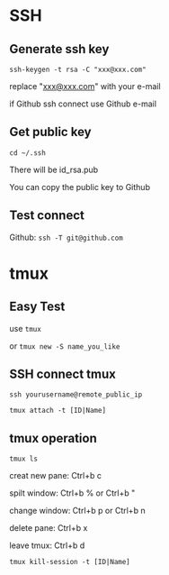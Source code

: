 # SSH

## Generate ssh key
`ssh-keygen -t rsa -C "xxx@xxx.com"`

replace "xxx@xxx.com" with your e-mail

if Github ssh connect use Github e-mail

## Get public key

`cd ~/.ssh`

There will be id_rsa.pub

You can copy the public key to Github 

## Test connect

Github: `ssh -T git@github.com`

# tmux

## Easy Test

use `tmux`

or `tmux new -S name_you_like`

## SSH connect tmux

`ssh yourusername@remote_public_ip`

`tmux attach -t [ID|Name]` 

## tmux operation

`tmux ls`

creat new pane: Ctrl+b c

spilt window: Ctrl+b % or Ctrl+b "

change window: Ctrl+b p or Ctrl+b n

delete pane: Ctrl+b x

leave tmux: Ctrl+b d

`tmux kill-session -t [ID|Name]`
